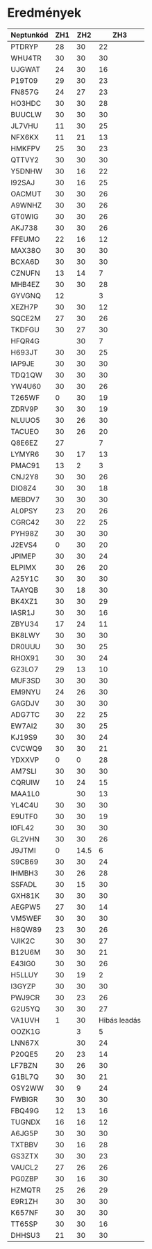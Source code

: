 # Eredmények

| Neptunkód | ZH1  | ZH2  | ZH3          |
| --------- | ---- | ---- | ------------ |
| PTDRYP    | 28   | 30   | 22           |
| WHU4TR    | 30   | 30   | 30           |
| UJGWAT    | 24   | 30   | 16           |
| P19T09    | 29   | 30   | 23           |
| FN857G    | 24   | 27   | 23           |
| HO3HDC    | 30   | 30   | 28           |
| BUUCLW    | 30   | 30   | 30           |
| JL7VHU    | 11   | 30   | 25           |
| NFX6KX    | 11   | 21   | 13           |
| HMKFPV    | 25   | 30   | 23           |
| QTTVY2    | 30   | 30   | 30           |
| Y5DNHW    | 30   | 16   | 22           |
| I92SAJ    | 30   | 16   | 25           |
| OACMUT    | 30   | 30   | 26           |
| A9WNHZ    | 30   | 30   | 26           |
| GT0WIG    | 30   | 30   | 26           |
| AKJ738    | 30   | 30   | 26           |
| FFEUMO    | 22   | 16   | 12           |
| MAX38O    | 30   | 30   | 30           |
| BCXA6D    | 30   | 30   | 30           |
| CZNUFN    | 13   | 14   | 7            |
| MHB4EZ    | 30   | 30   | 28           |
| GYVGNQ    | 12   |      | 3            |
| XEZH7P    | 30   | 30   | 12           |
| SQCE2M    | 27   | 30   | 26           |
| TKDFGU    | 30   | 27   | 30           |
| HFQR4G    |      | 30   | 7            |
| H693JT    | 30   | 30   | 25           |
| IAP9JE    | 30   | 30   | 30           |
| TDQ1QW    | 30   | 30   | 30           |
| YW4U60    | 30   | 30   | 26           |
| T265WF    | 0    | 30   | 19           |
| ZDRV9P    | 30   | 30   | 19           |
| NLUUO5    | 30   | 26   | 30           |
| TACUEO    | 30   | 26   | 20           |
| Q8E6EZ    | 27   |      | 7            |
| LYMYR6    | 30   | 17   | 13           |
| PMAC91    | 13   | 2    | 3            |
| CNJ2Y8    | 30   | 30   | 26           |
| DIO8Z4    | 30   | 30   | 18           |
| MEBDV7    | 30   | 30   | 30           |
| AL0PSY    | 23   | 20   | 26           |
| CGRC42    | 30   | 22   | 25           |
| PYH98Z    | 30   | 30   | 30           |
| J2EVS4    | 0    | 30   | 20           |
| JPIMEP    | 30   | 30   | 24           |
| ELPIMX    | 30   | 26   | 20           |
| A25Y1C    | 30   | 30   | 30           |
| TAAYQB    | 30   | 18   | 30           |
| BK4XZ1    | 30   | 30   | 29           |
| IASR1J    | 30   | 30   | 16           |
| ZBYU34    | 17   | 24   | 11           |
| BK8LWY    | 30   | 30   | 30           |
| DR0UUU    | 30   | 30   | 25           |
| RHOX91    | 30   | 30   | 24           |
| GZ3LO7    | 29   | 13   | 10           |
| MUF3SD    | 30   | 30   | 30           |
| EM9NYU    | 24   | 26   | 30           |
| GAGDJV    | 30   | 30   | 30           |
| ADG7TC    | 30   | 22   | 25           |
| EW7AI2    | 30   | 30   | 25           |
| KJ19S9    | 30   | 30   | 24           |
| CVCWQ9    | 30   | 30   | 21           |
| YDXXVP    | 0    | 0    | 28           |
| AM7SLI    | 30   | 30   | 30           |
| CQRUIW    | 10   | 24   | 15           |
| MAA1L0    |      | 30   | 13           |
| YL4C4U    | 30   | 30   | 30           |
| E9UTF0    | 30   | 30   | 19           |
| I0FL42    | 30   | 30   | 30           |
| GL2VHN    | 30   | 30   | 26           |
| J9JTMI    | 0    | 14.5 | 6            |
| S9CB69    | 30   | 30   | 24           |
| IHMBH3    | 30   | 26   | 28           |
| SSFADL    | 30   | 15   | 30           |
| GXH81K    | 30   | 30   | 30           |
| AEGPW5    | 27   | 30   | 14           |
| VM5WEF    | 30   | 30   | 30           |
| H8QW89    | 23   | 30   | 26           |
| VJIK2C    | 30   | 30   | 27           |
| B12U6M    | 30   | 30   | 21           |
| E43IG0    | 30   | 30   | 26           |
| H5LLUY    | 30   | 19   | 2            |
| I3GYZP    | 30   | 30   | 30           |
| PWJ9CR    | 30   | 23   | 26           |
| G2U5YQ    | 30   | 30   | 27           |
| VA1UVH    | 1    | 30   | Hibás leadás |
| OOZK1G    |      | 3    | 5            |
| LNN67X    |      | 30   | 24           |
| P20QE5    | 20   | 23   | 14           |
| LF7BZN    | 30   | 26   | 30           |
| G1BL7Q    | 30   | 30   | 21           |
| OSY2WW    | 30   | 9    | 24           |
| FWBIGR    | 30   | 30   | 30           |
| FBQ49G    | 12   | 13   | 16           |
| TUGNDX    | 16   | 16   | 12           |
| A6JG5P    | 30   | 30   | 30           |
| TXTBBV    | 30   | 16   | 28           |
| GS3ZTX    | 30   | 30   | 23           |
| VAUCL2    | 27   | 26   | 26           |
| PG0ZBP    | 30   | 16   | 30           |
| HZMQTR    | 25   | 26   | 29           |
| E9R1ZH    | 30   | 30   | 30           |
| K657NF    | 30   | 30   | 30           |
| TT65SP    | 30   | 30   | 16           |
| DHHSU3    | 21   | 30   | 30           |